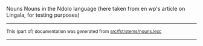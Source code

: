 Nouns
Nouns in the Ndolo language
(here taken from en wp's article on Lingala, for testing purposes)

* * *

<small>This (part of) documentation was generated from [src/fst/stems/nouns.lexc](https://github.com/giellalt/lang-ndl/blob/main/src/fst/stems/nouns.lexc)</small>

---

